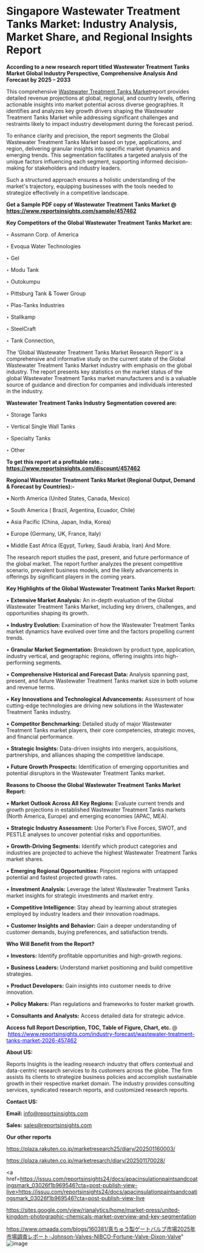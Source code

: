 # Singapore Wastewater Treatment Tanks Market: Industry Analysis, Market Share, and Regional Insights Report

<strong>According to a new research report titled Wastewater Treatment Tanks Market Global Industry Perspective, Comprehensive Analysis And Forecast by 2025 – 2033</strong>

This comprehensive <a href=https://www.reportsinsights.com/sample/457462>Wastewater Treatment Tanks Market</a>report provides detailed revenue projections at global, regional, and country levels, offering actionable insights into market potential across diverse geographies. It identifies and analyzes key growth drivers shaping the Wastewater Treatment Tanks Market while addressing significant challenges and restraints likely to impact industry development during the forecast period.

To enhance clarity and precision, the report segments the Global Wastewater Treatment Tanks Market based on type, applications, and region, delivering granular insights into specific market dynamics and emerging trends. This segmentation facilitates a targeted analysis of the unique factors influencing each segment, supporting informed decision-making for stakeholders and industry leaders.

Such a structured approach ensures a holistic understanding of the market's trajectory, equipping businesses with the tools needed to strategize effectively in a competitive landscape.

<strong>Get a Sample PDF copy of Wastewater Treatment Tanks Market </strong><strong>@<a href=https://www.reportsinsights.com/sample/457462 style=color:#0000ff;> https://www.reportsinsights.com/sample/457462</a></strong></font>

<strong>Key Competitors of the Global Wastewater Treatment Tanks Market are:</strong>

‣ Assmann Corp. of America

‣ Evoqua Water Technologies

‣ Gel

‣ Modu Tank

‣ Outokumpu

‣ Pittsburg Tank & Tower Group

‣ Plas-Tanks Industries

‣ Stallkamp

‣ SteelCraft

‣ Tank Connection,

The ‘Global Wastewater Treatment Tanks Market Research Report’ is a comprehensive and informative study on the current state of the Global Wastewater Treatment Tanks Market industry with emphasis on the global industry. The report presents key statistics on the market status of the global Wastewater Treatment Tanks market manufacturers and is a valuable source of guidance and direction for companies and individuals interested in the industry.

<strong>Wastewater Treatment Tanks Industry Segmentation covered are:</strong>

‣ Storage Tanks

‣ Vertical Single Wall Tanks

‣ Specialty Tanks

‣ Other

<strong>To get this report at a profitable rate.: <a href=https://www.reportsinsights.com/discount/457462 style=color:#0000ff;>https://www.reportsinsights.com/discount/457462</a></strong></font>

<strong>Regional Wastewater Treatment Tanks Market (Regional Output, Demand &amp; Forecast by Countries):-</strong>

• North America (United States, Canada, Mexico)

• South America ( Brazil, Argentina, Ecuador, Chile)

• Asia Pacific (China, Japan, India, Korea)

• Europe (Germany, UK, France, Italy)

• Middle East Africa (Egypt, Turkey, Saudi Arabia, Iran) And More.

The research report studies the past, present, and future performance of the global market. The report further analyzes the present competitive scenario, prevalent business models, and the likely advancements in offerings by significant players in the coming years.

<strong>Key Highlights of the Global Wastewater Treatment Tanks Market Report:</strong>

• <strong>Extensive Market Analysis:</strong> An in-depth evaluation of the Global Wastewater Treatment Tanks Market, including key drivers, challenges, and opportunities shaping its growth.

• <strong>Industry Evolution:</strong> Examination of how the Wastewater Treatment Tanks market dynamics have evolved over time and the factors propelling current trends.

• <strong>Granular Market Segmentation:</strong> Breakdown by product type, application, industry vertical, and geographic regions, offering insights into high-performing segments.

• <strong>Comprehensive Historical and Forecast Data:</strong> Analysis spanning past, present, and future Wastewater Treatment Tanks market size in both volume and revenue terms.

• <strong>Key Innovations and Technological Advancements:</strong> Assessment of how cutting-edge technologies are driving new solutions in the Wastewater Treatment Tanks industry.

• <strong>Competitor Benchmarking:</strong> Detailed study of major Wastewater Treatment Tanks market players, their core competencies, strategic moves, and financial performance.

• <strong>Strategic Insights:</strong> Data-driven insights into mergers, acquisitions, partnerships, and alliances shaping the competitive landscape.

• <strong>Future Growth Prospects:</strong> Identification of emerging opportunities and potential disruptors in the Wastewater Treatment Tanks market.

<strong>Reasons to Choose the Global Wastewater Treatment Tanks Market Report:</strong>

• <strong>Market Outlook Across All Key Regions:</strong> Evaluate current trends and growth projections in established Wastewater Treatment Tanks markets (North America, Europe) and emerging economies (APAC, MEA).

• <strong>Strategic Industry Assessment:</strong> Use Porter’s Five Forces, SWOT, and PESTLE analyses to uncover potential risks and opportunities.

• <strong>Growth-Driving Segments:</strong> Identify which product categories and industries are projected to achieve the highest Wastewater Treatment Tanks market shares.

• <strong>Emerging Regional Opportunities:</strong> Pinpoint regions with untapped potential and fastest projected growth rates.

• <strong>Investment Analysis:</strong> Leverage the latest Wastewater Treatment Tanks market insights for strategic investments and market entry.

• <strong>Competitive Intelligence:</strong> Stay ahead by learning about strategies employed by industry leaders and their innovation roadmaps.

• <strong>Customer Insights and Behavior:</strong> Gain a deeper understanding of customer demands, buying preferences, and satisfaction trends.

<strong>Who Will Benefit from the Report?</strong>

• <strong>Investors:</strong> Identify profitable opportunities and high-growth regions.

• <strong>Business Leaders:</strong> Understand market positioning and build competitive strategies.

• <strong>Product Developers:</strong> Gain insights into customer needs to drive innovation.

• <strong>Policy Makers:</strong> Plan regulations and frameworks to foster market growth.

• <strong>Consultants and Analysts:</strong> Access detailed data for strategic advice.
</ul>
<strong>Access full Report Description, TOC, Table of Figure, Chart, etc. </strong>@  <a href=https://www.reportsinsights.com/industry-forecast/wastewater-treatment-tanks-market-2026-457462 style=color:#0000ff;>https://www.reportsinsights.com/industry-forecast/wastewater-treatment-tanks-market-2026-457462</a></font>

<strong><strong>About US</strong>:</strong>

Reports Insights is the leading research industry that offers contextual and data-centric research services to its customers across the globe. The firm assists its clients to strategize business policies and accomplish sustainable growth in their respective market domain. The industry provides consulting services, syndicated research reports, and customized research reports.

<strong>Contact US:</strong>

<p class=""""><b>Email:</b> <a href=mailto:info@reportsinsights.com>info@reportsinsights.com</a></p>
<p class=""""><b>Sales:</b> <a href=mailto:sales@reportsinsights.com>sales@reportsinsights.com</a></p>

<strong>Our other reports</strong>

<a href=https://plaza.rakuten.co.jp/marketresearch25/diary/202501160003/>https://plaza.rakuten.co.jp/marketresearch25/diary/202501160003/</a>

<a href=https://plaza.rakuten.co.jp/marketresarch/diary/202501170028/>https://plaza.rakuten.co.jp/marketresarch/diary/202501170028/</a>

<a href=https://issuu.com/reportsinsights24/docs/apacinsulationpaintsandcoatingsmark_03026f1b969546?cta=post-publish-view-live>https://issuu.com/reportsinsights24/docs/apacinsulationpaintsandcoatingsmark_03026f1b969546?cta=post-publish-view-live</a>

<a href=https://sites.google.com/view/rianalytics/home/market-press/united-kingdom-photographic-chemicals-market-overview-and-key-segmentation>https://sites.google.com/view/rianalytics/home/market-press/united-kingdom-photographic-chemicals-market-overview-and-key-segmentation</a>

<a href=https://www.omaada.com/blogs/160381/真ちゅう製ゲートバルブ市場2025年市場調査レポート-Johnson-Valves-NIBCO-Fortune-Valve-Dixon-Valve>https://www.omaada.com/blogs/160381/真ちゅう製ゲートバルブ市場2025年市場調査レポート-Johnson-Valves-NIBCO-Fortune-Valve-Dixon-Valve</a>"
![image](https://github.com/user-attachments/assets/eadc49a4-f048-4816-85a2-01595c5ef77a)
